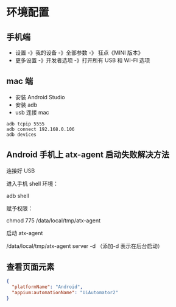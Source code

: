 # 环境配置

## 手机端

- 设置 -》我的设备 -》全部参数 -》 狂点《MINI 版本》
- 更多设置 -》开发者选项 -》打开所有 USB 和 WI-FI 选项

## mac 端

- 安装 Android Studio
- 安装 adb
- usb 连接 mac

```
adb tcpip 5555
adb connect 192.168.0.106
adb devices
```

## Android 手机上 atx-agent 启动失败解决方法

连接好 USB

进入手机 shell 环境：

adb shell

赋予权限：

chmod 775 /data/local/tmp/atx-agent

启动 atx-agent

/data/local/tmp/atx-agent server -d （添加-d 表示在后台启动）

## 查看页面元素

```json
{
  "platformName": "Android",
  "appium:automationName": "UiAutomator2"
}
```
